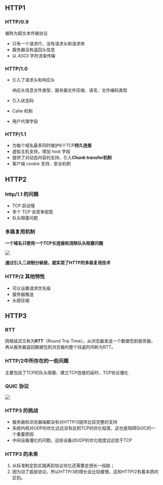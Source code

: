 ## HTTP1

### HTTP/0.9

被称为超文本传输协议

- 只有一个请求行，没有请求头和请求体
- 服务器没有返回头信息
- 以 ASCll 字符流来传输



### HTTP/1.0

- 引入了请求头和响应头

  响应头信息文件类型、服务器文件压缩、语言、文件编码类型

- 引入状态码
- Cahe 机制
- 用户代理字段



### HTTP/1.1

- 为每个域名最多同时维护6个TCP**持久连接**
- 虚拟主机支持，增加 host 字段
- 提供了对动态内容的支持，引入**Chunk transfer机制**
- 客户端 cookie 支持、安全机制



## HTTP2

### http/1.1 的问题

- TCP 启动慢
- 多个 TCP 会竞争固宽
- 队头阻塞问题

### 多路复用机制

**一个域名只使用一个TCP长连接和消除队头阻塞问题**

![](https://file.wangsijie.top/blog/20210621111818.png)

**通过引入二进制分帧层，就实现了HTTP的多路复用技术**



### HTTP/2 其他特性

- 可以设置请求优先级
- 服务器推送
- 头部压缩



## HTTP3

### RTT

网络延迟又称为**RTT**（Round Trip Time）。从浏览器发送一个数据包到服务器，再从服务器返回数据包到浏览器的整个往返时间称为RTT。



### HTTP/2中所存在的一些问题

主要包括了TCP的队头阻塞、建立TCP连接的延时、TCP协议僵化

### QUIC 协议

![](https://file.wangsijie.top/blog/20210621112358.png)



### HTTP3 的挑战

- 服务器和浏览器端都没有对HTTP/3提供比较完整的支持
- 系统内核对UDP的优化远远没有达到TCP的优化程度，这也是阻碍QUIC的一个重要原因
- 中间设备僵化的问题。这些设备对UDP的优化程度远远低于TCP

### HTTP3 的未来

1. 从标准制定到实践再到协议优化还需要走很长一段路；
2. 因为动了底层协议，所以HTTP/3的增长会比较缓慢，这和HTTP/2有着本质的区别。


